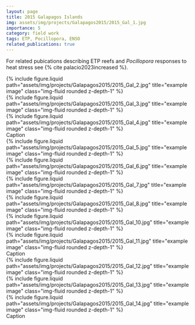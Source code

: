 ```yaml
---
layout: page
title: 2015 Galapagos Islands
img: assets/img/projects/Galapagos2015/2015_Gal_1.jpg
importance: 5
category: field work
tags: ETP, Pocillopora, ENSO
related_publications: true
---
```


For related pubications describing ETP reefs and _Pocillopora_ responses to heat stress see {% cite palacio2023increased %}.

<div class="row">
    <div class="col-sm mt-3 mt-md-0">
        {% include figure.liquid path="assets/img/projects/Galapagos2015/2015_Gal_2.jpg" title="example image" class="img-fluid rounded z-depth-1" %}
    </div>
    <div class="col-sm mt-3 mt-md-0">
        {% include figure.liquid path="assets/img/projects/Galapagos2015/2015_Gal_3.jpg" title="example image" class="img-fluid rounded z-depth-1" %}
    </div>
    <div class="col-sm mt-3 mt-md-0">
        {% include figure.liquid path="assets/img/projects/Galapagos2015/2015_Gal_4.jpg" title="example image" class="img-fluid rounded z-depth-1" %}
    </div>
</div>
<div class="caption">
    Caption
</div>


<div class="row">
    <div class="col-sm mt-3 mt-md-0">
        {% include figure.liquid path="assets/img/projects/Galapagos2015/2015_Gal_5.jpg" title="example image" class="img-fluid rounded z-depth-1" %}
    </div>
    <div class="col-sm mt-3 mt-md-0">
        {% include figure.liquid path="assets/img/projects/Galapagos2015/2015_Gal_6.jpg" title="example image" class="img-fluid rounded z-depth-1" %}
    </div>
    <div class="col-sm mt-3 mt-md-0">
        {% include figure.liquid path="assets/img/projects/Galapagos2015/2015_Gal_7.jpg" title="example image" class="img-fluid rounded z-depth-1" %}
    </div>
</div>


<div class="row">
    <div class="col-sm mt-3 mt-md-0">
        {% include figure.liquid path="assets/img/projects/Galapagos2015/2015_Gal_8.jpg" title="example image" class="img-fluid rounded z-depth-1" %}
    </div>
    <div class="col-sm mt-3 mt-md-0">
        {% include figure.liquid path="assets/img/projects/Galapagos2015/2015_Gal_10.jpg" title="example image" class="img-fluid rounded z-depth-1" %}
    </div>
    <div class="col-sm mt-3 mt-md-0">
        {% include figure.liquid path="assets/img/projects/Galapagos2015/2015_Gal_11.jpg" title="example image" class="img-fluid rounded z-depth-1" %}
    </div>
</div>
<div class="caption">
    Caption
</div>

<div class="row">
    <div class="col-sm mt-3 mt-md-0">
        {% include figure.liquid path="assets/img/projects/Galapagos2015/2015_Gal_12.jpg" title="example image" class="img-fluid rounded z-depth-1" %}
    </div>
    <div class="col-sm mt-3 mt-md-0">
        {% include figure.liquid path="assets/img/projects/Galapagos2015/2015_Gal_13.jpg" title="example image" class="img-fluid rounded z-depth-1" %}
    </div>
    <div class="col-sm mt-3 mt-md-0">
        {% include figure.liquid path="assets/img/projects/Galapagos2015/2015_Gal_14.jpg" title="example image" class="img-fluid rounded z-depth-1" %}
    </div>
</div>
<div class="caption">
    Caption
</div>
